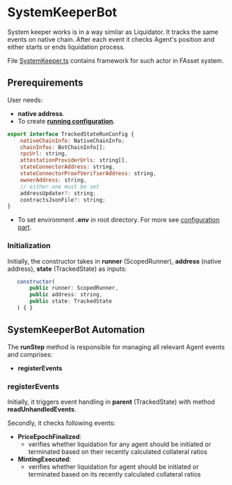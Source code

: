 # SystemKeeperBot

System keeper works is in a way similar as Liquidator. It tracks the same events on native chain. After each event it checks Agent's position and either starts or ends liquidation process.

File [SystemKeeper.ts](../src/actors/SystemKeeper.ts) contains framework for such actor in FAsset system.

## Prerequirements
User needs:
- **native address**.
- To create [**running configuration**](../../src/config/BotConfig.ts).
```javascript
export interface TrackedStateRunConfig {
    nativeChainInfo: NativeChainInfo;
    chainInfos: BotChainInfo[];
    rpcUrl: string,
    attestationProviderUrls: string[],
    stateConnectorAddress: string,
    stateConnectorProofVerifierAddress: string,
    ownerAddress: string,
    // either one must be set
    addressUpdater?: string;
    contractsJsonFile?: string;
}
```
- To set environment **.env** in root directory.
For more see [configuration part](../config.md).

### Initialization
Initially, the constructor takes in **runner** (ScopedRunner), **address** (native address), **state** (TrackedState) as inputs:
```javascript
   constructor(
       public runner: ScopedRunner,
       public address: string,
       public state: TrackedState
   ) { }
```
## SystemKeeperBot Automation
The **runStep** method is responsible for managing all relevant Agent events and comprises:
- **registerEvents**

### registerEvents
Initially, it triggers event handling in **parent** (TrackedState) with method **readUnhandledEvents**.

Secondly, it checks following events:
- **PriceEpochFinalized**:
    - verifies whether liquidation for any agent should be initiated or terminated based on their recently calculated collateral ratios
- **MintingExecuted**:
    - verifies whether liquidation for agent should be initiated or terminated based on its recently calculated collateral ratios

